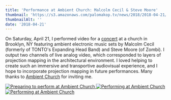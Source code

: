 ```yaml
---
title: 'Performance at Ambient Church: Malcolm Cecil & Steve Moore'
thumbnail: 'https://s3.amazonaws.com/palomakop.tv/news/2018/2018-04-21/ambient_church.jpg'
thumbnailAlt: ''
date: '2018-04-21'
---
```


On Saturday, April 21, I performed video for a <a href="https://www.facebook.com/events/1763772500347301/" rel="noopener" target="_blank">concert</a> at a church in Brooklyn, NY featuring ambient electronic music sets by Malcolm Cecil (formerly of TONTO's Expanding Head Band) and Steve Moore (of Zombi). I output two channels of live analog video, which corresponded to layers of projection mapping in the architectural environment. I loved helping to create such an immersive and transportive audiovisual experience, and I hope to incorporate projection mapping in future performances. Many thanks to <a href="http://ambient.church/" rel="noopener" target="_blank">Ambient Church</a> for inviting me.

<div class="photo-grid-2-columns lightbox" id="ambient-lightbox">
<a href="https://s3.amazonaws.com/palomakop.tv/news/2018/2018-04-21/ambient_1_2000px.jpg">
<img alt="Preparing to perform at Ambient Church" loading="lazy" src="https://s3.amazonaws.com/palomakop.tv/news/2018/2018-04-21/ambient_1_720px.jpg"/>
</a>
<a href="https://s3.amazonaws.com/palomakop.tv/news/2018/2018-04-21/ambient_2_2000px.jpg">
<img alt="Performing at Ambient Church" loading="lazy" src="https://s3.amazonaws.com/palomakop.tv/news/2018/2018-04-21/ambient_2_720px.jpg"/>
</a>
<a class="full-width" href="https://s3.amazonaws.com/palomakop.tv/news/2018/2018-04-21/ambient_3_hi_res.jpg">
<img alt="Performing at Ambient Church" loading="lazy" src="https://s3.amazonaws.com/palomakop.tv/news/2018/2018-04-21/ambient_3_1440px.jpg"/>
</a>
</div>
<script>
var ambient_lightbox = new SimpleLightbox({elements: '#ambient-lightbox a'});
</script>

